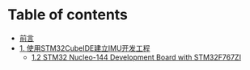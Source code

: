 # Table of contents

* [前言](README.md)
* [1. 使用STM32CubeIDE建立IMU开发工程](Part1_Introduction/01_Getting_Started_with_STM32/README.md)
  * [1.2 STM32 Nucleo-144 Development Board with STM32F767ZI](Part1_Introduction/01_Getting_Started_with_STM32/02_Nucleo-144_STM32F767ZI.md)
